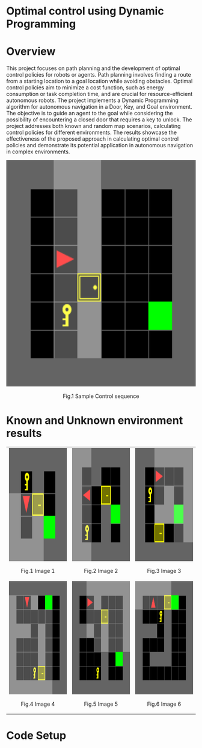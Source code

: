 # Optimal control using Dynamic Programming

<h1><b> Overview </b></h1>
This project focuses on path planning and the development of optimal control policies for robots or agents. Path planning involves finding a route from a starting location to a goal location while avoiding obstacles. Optimal control policies aim to minimize a cost function, such as energy consumption or task completion time, and are crucial for resource-efficient autonomous robots. The project implements a Dynamic Programming algorithm for autonomous navigation in a Door, Key, and Goal environment. <br>
The objective is to guide an agent to the goal while considering the possibility of encountering a closed door that requires a key to unlock. The project addresses both known and random map scenarios, calculating control policies for different environments. The results showcase the effectiveness of the proposed approach in calculating optimal control policies and demonstrate its potential application in autonomous navigation in complex environments.


<p align="center">
    <img src="https://github.com/dhruvtalwar18/optimal_control_dynamic_programming/blob/main/Results/gif/doorkey.gif" title="Sample control sequence" style="width: 600px; height: 600px;">
  <br>
  <p align="center">Fig.1 Sample Control sequence</p>
</p>



<h1><b> Known and Unknown environment results </b></h1>

<table align="center">
  <tr>
    <td align="center">
      <img src="https://github.com/dhruvtalwar18/optimal_control_dynamic_programming/blob/main/Results/Known_envs/doorkey-5x5-normal.gif" title="Image 1" style="width: 300px; height: 300px;">
      <br>
      <p align="center">Fig.1 Image 1</p>
    </td>
    <td align="center">
      <img src="https://github.com/dhruvtalwar18/optimal_control_dynamic_programming/blob/main/Results/Known_envs/doorkey-6x6-normal.gif" title="Image 2" style="width: 300px; height: 300px;">
      <br>
      <p align="center">Fig.2 Image 2</p>
    </td>
    <td align="center">
      <img src="https://github.com/dhruvtalwar18/optimal_control_dynamic_programming/blob/main/Results/Known_envs/doorkey-6x6-direct.gif" title="Image 3" style="width: 300px; height: 300px;">
      <br>
      <p align="center">Fig.3 Image 3</p>
    </td>
  </tr>
  <tr>
    <td align="center">
      <img src="https://github.com/dhruvtalwar18/optimal_control_dynamic_programming/blob/main/Results/Known_envs/doorkey-8x8-direct.gif" title="Image 4" style="width: 300px; height: 300px;">
      <br>
      <p align="center">Fig.4 Image 4</p>
    </td>
    <td align="center">
      <img src="https://github.com/dhruvtalwar18/optimal_control_dynamic_programming/blob/main/Results/Known_envs/doorkey-8x8-normal.gif" title="Image 5" style="width: 300px; height: 300px;">
      <br>
      <p align="center">Fig.5 Image 5</p>
    </td>
    <td align="center">
      <img src="https://github.com/dhruvtalwar18/optimal_control_dynamic_programming/blob/main/Results/Known_envs/doorkey-8x8-shortcut.gif" title="Image 6" style="width: 300px; height: 300px;">
      <br>
      <p align="center">Fig.6 Image 6</p>
    </td>
  </tr>
</table>







<h1><b> Code Setup </b></h1>


